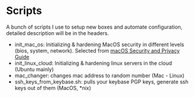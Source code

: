 # Scripts

A bunch of scripts I use to setup new boxes and automate configuration, detailed description will be in the headers.

- init_mac_os: Initializing & hardening MacOS security in different levels (bios, system, network). Selected from [macOS Security and Privacy Guide](https://github.com/drduh/macOS-Security-and-Privacy-Guide)
- init_linux_cloud: Initializing & hardening linux servers in the cloud (Ubuntu mainly)
- mac_changer: changes mac address to random number (Mac - Linux)
- ssh_keys_from_keybase.sh: pulls your keybase PGP keys, generate ssh keys out of them (MacOS, *nix)

